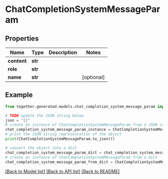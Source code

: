 # ChatCompletionSystemMessageParam


## Properties

Name | Type | Description | Notes
------------ | ------------- | ------------- | -------------
**content** | **str** |  |
**role** | **str** |  |
**name** | **str** |  | [optional]

## Example

```python
from together.generated.models.chat_completion_system_message_param import ChatCompletionSystemMessageParam

# TODO update the JSON string below
json = "{}"
# create an instance of ChatCompletionSystemMessageParam from a JSON string
chat_completion_system_message_param_instance = ChatCompletionSystemMessageParam.from_json(json)
# print the JSON string representation of the object
print(ChatCompletionSystemMessageParam.to_json())

# convert the object into a dict
chat_completion_system_message_param_dict = chat_completion_system_message_param_instance.to_dict()
# create an instance of ChatCompletionSystemMessageParam from a dict
chat_completion_system_message_param_from_dict = ChatCompletionSystemMessageParam.from_dict(chat_completion_system_message_param_dict)
```
[[Back to Model list]](../README.md#documentation-for-models) [[Back to API list]](../README.md#documentation-for-api-endpoints) [[Back to README]](../README.md)
